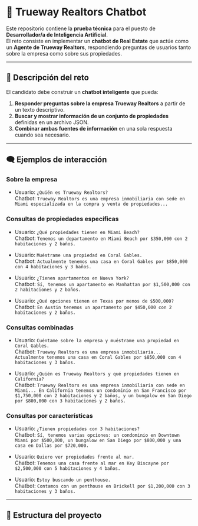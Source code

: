 # 🏡 Trueway Realtors Chatbot

Este repositorio contiene la **prueba técnica** para el puesto de **Desarrollador/a de Inteligencia Artificial**.  
El reto consiste en implementar un **chatbot de Real Estate** que actúe como un **Agente de Trueway Realtors**, respondiendo preguntas de usuarios tanto sobre la empresa como sobre sus propiedades.

---

## 📌 Descripción del reto

El candidato debe construir un **chatbot inteligente** que pueda:

1. **Responder preguntas sobre la empresa Trueway Realtors** a partir de un texto descriptivo.
2. **Buscar y mostrar información de un conjunto de propiedades** definidas en un archivo JSON.
3. **Combinar ambas fuentes de información** en una sola respuesta cuando sea necesario.

---

## 🗨️ Ejemplos de interacción

### Sobre la empresa
- Usuario: `¿Quién es Trueway Realtors?`  
  Chatbot: `Trueway Realtors es una empresa inmobiliaria con sede en Miami especializada en la compra y venta de propiedades...`

### Consultas de propiedades específicas
- Usuario: `¿Qué propiedades tienen en Miami Beach?`  
  Chatbot: `Tenemos un departamento en Miami Beach por $350,000 con 2 habitaciones y 2 baños.`

- Usuario: `Muéstrame una propiedad en Coral Gables.`  
  Chatbot: `Actualmente tenemos una casa en Coral Gables por $850,000 con 4 habitaciones y 3 baños.`

- Usuario: `¿Tienen apartamentos en Nueva York?`  
  Chatbot: `Sí, tenemos un apartamento en Manhattan por $1,500,000 con 2 habitaciones y 2 baños.`

- Usuario: `¿Qué opciones tienen en Texas por menos de $500,000?`  
  Chatbot: `En Austin tenemos un apartamento por $450,000 con 2 habitaciones y 2 baños.`

### Consultas combinadas
- Usuario: `Cuéntame sobre la empresa y muéstrame una propiedad en Coral Gables.`  
  Chatbot: `Trueway Realtors es una empresa inmobiliaria... Actualmente tenemos una casa en Coral Gables por $850,000 con 4 habitaciones y 3 baños.`

- Usuario: `¿Quién es Trueway Realtors y qué propiedades tienen en California?`  
  Chatbot: `Trueway Realtors es una empresa inmobiliaria con sede en Miami... En California tenemos un condominio en San Francisco por $1,750,000 con 2 habitaciones y 2 baños, y un bungalow en San Diego por $800,000 con 3 habitaciones y 2 baños.`

### Consultas por características
- Usuario: `¿Tienen propiedades con 3 habitaciones?`  
  Chatbot: `Sí, tenemos varias opciones: un condominio en Downtown Miami por $500,000, un bungalow en San Diego por $800,000 y una casa en Dallas por $720,000.`

- Usuario: `Quiero ver propiedades frente al mar.`  
  Chatbot: `Tenemos una casa frente al mar en Key Biscayne por $2,500,000 con 5 habitaciones y 4 baños.`

- Usuario: `Estoy buscando un penthouse.`  
  Chatbot: `Contamos con un penthouse en Brickell por $1,200,000 con 3 habitaciones y 3 baños.`

---

## 📂 Estructura del proyecto

